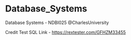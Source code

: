 # Database_Systems
Database Systems - NDBI025 @CharlesUniversity

Credit Test SQL Link - https://rextester.com/GFHZM33455
